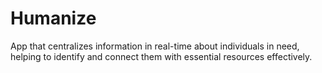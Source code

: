 # Humanize
App that centralizes information in real-time about individuals in need, helping to identify and connect them with essential resources effectively.
